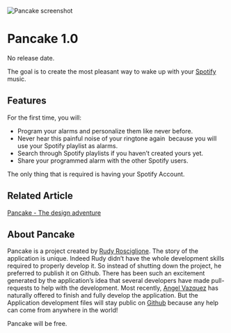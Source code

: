 
![Pancake screenshot](http://pancake.rudyrosciglione.eu/pancake-github-imgs/Transparent-background@2x.png)


# Pancake 1.0
No release date. 

The goal is to create the most pleasant way to wake up with your [Spotify](https://www.spotify.com/) music.

## Features
For the first time, you will:

- Program your alarms and personalize them like never before.
- Never hear this painful noise of your ringtone again  because you will use your Spotify playlist as alarms.
- Search through Spotify playlists if you haven’t created yours yet.
- Share your programmed alarm with the other Spotify users.

The only thing that is required is having your Spotify Account. 

## Related Article
[Pancake - The design adventure](https://medium.com/sketch-app-sources/pancake-the-design-adventure-28ae01e4ab37#.2q4vh21tb)

## About Pancake
Pancake is a project created by [Rudy Rosciglione](https://github.com/RudyRosciglione). The story of the application is unique. Indeed Rudy didn’t have the whole development skills required to properly develop it. So instead of shutting down the project, he preferred to publish it on Github. There has been such an excitement generated by the application’s idea that several developers have made pull-requests to help with the development. Most recently, [Angel Vazquez](https://github.com/avazquezpr) has naturally offered to finish and fully develop the application. But the Application development files will stay public on [Github](https://github.com/RudyRosciglione/Pancake) because any help can come from anywhere in the world! 

Pancake will be free.
